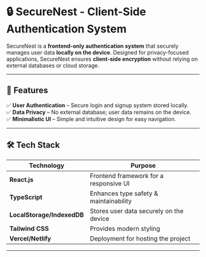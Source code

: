 # 🔒 SecureNest - Client-Side Authentication System  

SecureNest is a **frontend-only authentication system** that securely manages user data **locally on the device**. Designed for privacy-focused applications, SecureNest ensures **client-side encryption** without relying on external databases or cloud storage.  

---

## 📜 Features  
✅ **User Authentication** – Secure login and signup system stored locally.  
✅ **Data Privacy** – No external database; user data remains on the device.  
✅ **Minimalistic UI** – Simple and intuitive design for easy navigation.  

---

## 🛠️ Tech Stack  
| Technology  | Purpose |
|-------------|---------|
| **React.js** | Frontend framework for a responsive UI |
| **TypeScript** | Enhances type safety & maintainability |
| **LocalStorage/IndexedDB** | Stores user data securely on the device |
| **Tailwind CSS** | Provides modern styling |
| **Vercel/Netlify** | Deployment for hosting the project |

---

